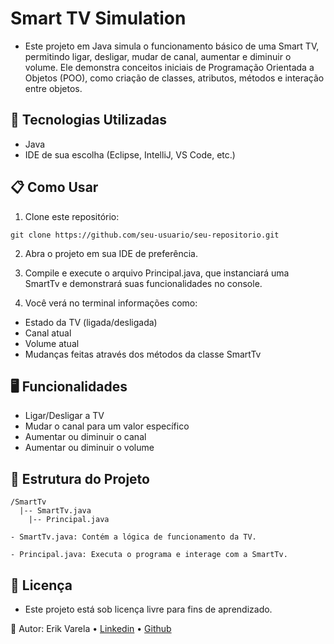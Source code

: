 # Smart TV Simulation
 - Este projeto em Java simula o funcionamento básico de uma Smart TV, permitindo ligar, desligar, mudar de canal, aumentar e diminuir o volume. Ele demonstra conceitos iniciais de Programação Orientada a Objetos (POO), como criação de classes, atributos, métodos e interação entre objetos.

## 🚀 Tecnologias Utilizadas

 - Java
- IDE de sua escolha (Eclipse, IntelliJ, VS Code, etc.)

## 📋 Como Usar

1. Clone este repositório:
```
git clone https://github.com/seu-usuario/seu-repositorio.git
```
2. Abra o projeto em sua IDE de preferência.

3. Compile e execute o arquivo Principal.java, que instanciará uma SmartTv e demonstrará suas funcionalidades no console.

4. Você verá no terminal informações como:

- Estado da TV (ligada/desligada)
- Canal atual
- Volume atual
- Mudanças feitas através dos métodos da classe SmartTv

## 🖥️ Funcionalidades

- Ligar/Desligar a TV
- Mudar o canal para um valor específico
- Aumentar ou diminuir o canal
- Aumentar ou diminuir o volume

## 📂 Estrutura do Projeto

    /SmartTv
      |-- SmartTv.java
        |-- Principal.java
        
```
- SmartTv.java: Contém a lógica de funcionamento da TV.
```
```
- Principal.java: Executa o programa e interage com a SmartTv.
```
## 📄 Licença
- Este projeto está sob licença livre para fins de aprendizado.


📜 Autor: Erik Varela • [Linkedin](linkedin.com/in/erikvarela) • [Github](https://github.com/ErikVarela)
